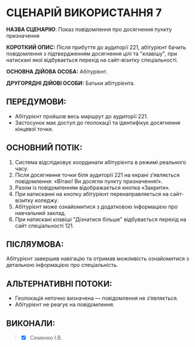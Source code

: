 # СЦЕНАРІЙ ВИКОРИСТАННЯ 7

**НАЗВА СЦЕНАРІЮ**:	Показ повідомлення про досягнення пункту призначення

**КОРОТКИЙ ОПИС:** Після прибуття до аудиторії 221, абітурієнт бачить повідомлення з підтвердженням досягнення цілі та "клавішу", при натискані якої відбувається перехід на сайт-візитку спеціальності.

**ОСНОВНА ДІЙОВА ОСОБА:** Абітурієнт.

**ДРУГОРЯДНІ ДІЙОВІ ОСОБИ:** Батьки абітурієнта.

## ПЕРЕДУМОВИ:

* Абітурієнт пройшов весь маршрут до аудиторії 221.
* Застосунок має доступ до геолокації та ідентифікує досягнення кінцевої точки.

## ОСНОВНИЙ ПОТІК:
1.	Система відслідковує координати абітурієнта в режимі реального часу.
2.	Після досягнення точки біля аудиторії 221 на екрані з’являється повідомлення: «Вітаю! Ви досягли пункту призначення!».
3.	Разом із повідомленням відображається кнопка «Закрити».
4.	При натисканні на кнопку абітурієнт перенаправляється на сайт-візитку коледжу.
5.	Абітурієнт може ознайомитися з додатковою інформацією про навчальний заклад.
6.	При натискані клавіші "Дізнатися більше" відбувається перехід на сайт спеціальності 121.

## ПІСЛЯУМОВА:

Абітурієнт завершив навігацію та отримав можливість ознайомитися з детальною інформацією про спеціальність.

## АЛЬТЕРНАТИВНІ ПОТОКИ:

* Геолокація неточно визначена — повідомлення не з’являється.
* Абітурієнт не реагує на повідомлення.
  
## ВИКОНАЛИ:
>- [x] Семенко І.В.
